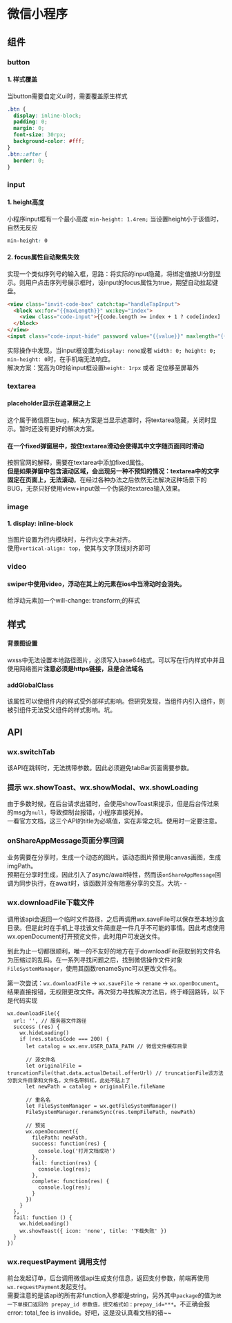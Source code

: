 # 微信小程序

## 组件

### button

#### 1. 样式覆盖
当button需要自定义ui时，需要覆盖原生样式

``` css
.btn {
  display: inline-block;
  padding: 0;
  margin: 0;
  font-size: 30rpx;
  background-color: #fff;
}
.btn::after {
  border: 0;
}
```

### input

#### 1. height高度
小程序input框有一个最小高度 `min-height: 1.4rem;` 当设置height小于该值时，自然无反应

``` css
min-height: 0
```

#### 2. focus属性自动聚焦失效
实现一个类似序列号的输入框，思路：将实际的input隐藏，将绑定值按UI分割显示。则用户点击序列号展示框时，设input的focus属性为true，期望自动拉起键盘。

``` html
<view class="invit-code-box" catch:tap="handleTapInput">
  <block wx:for="{{maxLength}}" wx:key="index">
    <view class="code-input">{{code.length >= index + 1 ? code[index] : ''}}</view>
  </block>
</view>
<input class="code-input-hide" password value="{{value}}" maxlength="{{maxLength}}" focus="{{isFocus}}" bindinput="handleInput" bindblur="handleBlur" />
```

实际操作中发现，当input框设置为`display: none`或者 `width: 0; height: 0; min-height: 0`时，在手机端无法响应。<br />
解决方案：宽高为0时给input框设置`height: 1rpx` 或者 定位移至屏幕外

### textarea
#### placeholder显示在遮罩层之上
这个属于微信原生bug，解决方案是当显示遮罩时，将textarea隐藏，关闭时显示。暂时还没有更好的解决方案。

#### 在一个fixed弹窗层中，按住textarea滑动会使得其中文字随页面同时滑动
按照官网的解释，需要在textarea中添加fixed属性。<br />
**但是如果弹窗中包含滚动区域，会出现另一种不预知的情况：textarea中的文字固定在页面上，无法滚动**。在经过各种办法之后依然无法解决这种场景下的BUG，无奈只好使用view+input做一个伪装的textarea输入效果。

### image

#### 1. display: inline-block
当图片设置为行内模块时，与行内文字未对齐。<br />
使用`vertical-align: top`，使其与文字顶线对齐即可

### video

#### swiper中使用video，浮动在其上的元素在ios中当滑动时会消失。
给浮动元素加一个will-change: transform;的样式

## 样式

#### 背景图设置
wxss中无法设置本地路径图片，必须写入base64格式。可以写在行内样式中并且使用网络图片**注意必须是https链接，且是合法域名**

#### addGlobalClass
该属性可以使组件内的样式受外部样式影响。但研究发现，当组件内引入组件，则被引组件无法受父组件的样式影响。坑。

## API
### wx.switchTab
该API在跳转时，无法携带参数。因此必须避免tabBar页面需要参数。

### 提示 wx.showToast、wx.showModal、wx.showLoading
由于多数时候，在后台请求出错时，会使用showToast来提示，但是后台传过来的msg为`null`，导致控制台报错，小程序直接死掉。<br />
一看官方文档，这三个API的title为必填值，实在非常之坑。使用时一定要注意。

### onShareAppMessage页面分享回调
业务需要在分享时，生成一个动态的图片。该动态图片预使用canvas画图，生成imgPath。<br />
预期在分享时生成，因此引入了async/await特性，然而该`onShareAppMessage`回调为同步执行，在await时，该函数并没有阻塞分享的交互。大坑- -

### wx.downloadFile下载文件
调用该api会返回一个临时文件路径，之后再调用wx.saveFile可以保存至本地沙盒目录。但是此时在手机上寻找该文件简直是一件几乎不可能的事情。因此考虑使用wx.openDocument打开预览文件，此时用户可发送文件。<br />

到此为止一切都很顺利，唯一的不友好的地方在于downloadFile获取到的文件名为压缩过的乱码。在一系列寻找问题之后，找到微信操作文件对象`FileSystemManager`，使用其函数renameSync可以更改文件名。<br />

第一次尝试：`wx.downloadFile` -> `wx.saveFile` -> `rename` -> `wx.openDocument`。结果直接报错，无权限更改文件。再次努力寻找解决方法后，终于峰回路转，以下是代码实现
```JS
wx.downloadFile({
  url: '', // 服务器文件路径
  success (res) {
    wx.hideLoading()
    if (res.statusCode === 200) {
      let catalog = wx.env.USER_DATA_PATH // 微信文件缓存目录

      // 源文件名
      let originalFile = truncationFile(that.data.actualDetail.offerUrl) // truncationFile该方法分割文件目录和文件名，文件名带斜杠，此处不贴上了
      let newPath = catalog + originalFile.fileName

      // 重名名
      let FileSystemManager = wx.getFileSystemManager()
      FileSystemManager.renameSync(res.tempFilePath, newPath)

      // 预览
      wx.openDocument({
        filePath: newPath,
        success: function(res) {
          console.log('打开文档成功')
        },
        fail: function(res) {
          console.log(res);
        },
        complete: function(res) {
          console.log(res);
        }
      })
    }
  },
  fail: function () {
    wx.hideLoading()
    wx.showToast({ icon: 'none', title: '下载失败' })
  }
})
```

### wx.requestPayment 调用支付
前台发起订单，后台调用微信api生成支付信息，返回支付参数，前端再使用`wx.requestPayment`发起支付。<br />
需要注意的是该api的所有非function入参都是string，另外其中`package`的值为`统一下单接口返回的 prepay_id 参数值，提交格式如：prepay_id=***`。不正确会报error: total_fee is invalide。好吧，这是没认真看文档的错~~
